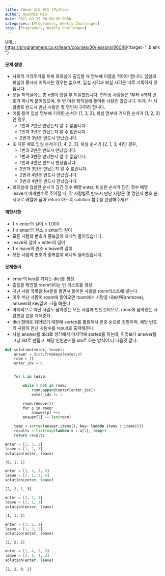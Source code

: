 ```yaml
---
title: 7Week 입실 퇴실 [Python]
author: HyunMin Kim
date: 2021-09-29 00:00:00 0000
categories: [Programers, Weekly Challenges]
tags: [Programers, Weekly Challenges]
---
```



URL : <https://programmers.co.kr/learn/courses/30/lessons/86048>{:target="_blank"}

#### 문제 설명
- 사회적 거리두기를 위해 회의실에 출입할 때 명부에 이름을 적어야 합니다. 입실과 퇴실이 동시에 이뤄지는 경우는 없으며, 입실 시각과 퇴실 시각은 따로 기록하지 않습니다.
- 오늘 회의실에는 총 n명이 입실 후 퇴실했습니다. 편의상 사람들은 1부터 n까지 번호가 하나씩 붙어있으며, 두 번 이상 회의실에 들어온 사람은 없습니다. 이때, 각 사람별로 반드시 만난 사람은 몇 명인지 구하려 합니다.
- 예를 들어 입실 명부에 기재된 순서가 [1, 3, 2], 퇴실 명부에 기재된 순서가 [1, 2, 3]인 경우,
    - 1번과 2번은 만났는지 알 수 없습니다.
    - 1번과 3번은 만났는지 알 수 없습니다.
    - 2번과 3번은 반드시 만났습니다.
- 또 다른 예로 입실 순서가 [1, 4, 2, 3], 퇴실 순서가 [2, 1, 3, 4]인 경우,
    - 1번과 2번은 반드시 만났습니다.
    - 1번과 3번은 만났는지 알 수 없습니다.
    - 1번과 4번은 반드시 만났습니다.
    - 2번과 3번은 만났는지 알 수 없습니다.
    - 2번과 4번은 반드시 만났습니다.
    - 3번과 4번은 반드시 만났습니다.
- 회의실에 입실한 순서가 담긴 정수 배열 enter, 퇴실한 순서가 담긴 정수 배열 leave가 매개변수로 주어질 때, 각 사람별로 반드시 만난 사람은 몇 명인지 번호 순서대로 배열에 담아 return 하도록 solution 함수를 완성해주세요.

#### 제한사항
- 1 ≤ enter의 길이 ≤ 1,000
- 1 ≤ enter의 원소 ≤ enter의 길이
- 모든 사람의 번호가 중복없이 하나씩 들어있습니다.
- leave의 길이 = enter의 길이
- 1 ≤ leave의 원소 ≤ leave의 길이
- 모든 사람의 번호가 중복없이 하나씩 들어있습니다.

#### 문제풀이
- enter의 key를 가지는 dict를 생성
- 출입을 확인할 room이라는 빈 리스트를 생성
- 떠난 사람 목록을 for문을 돌면서 들어온 사람을 room리스트에 넣는다.
- 이후 떠난 사람이 room에 들어오면 room에서 사람을 내보낸뒤(remove), answer의 key값에 +1을 해준다
- 마지막으로 떠난 사람도 남아있는 모든 사람과 만난것이므로, room에 남아있는 사람만큼 값을 더해준다.
- dict 형태로 되어있기 때문에 sorted를 활용해서 번호 순으로 정렬하며, 해당 번호의 사람이 만난 사람수를 result로 출력해준다.
- 사실 answer를 dict로 생각해서 마지막에 sorted를 하는데, 이것보다 answer를 그냥 list로 만들고, 해당 인원순서를 idx로 하는 방식이 더 나을것 같다.


```python
def solution(enter, leave):
    answer = dict.fromkeys(enter,0)
    room = []
    enter_idx = 0


    for l in leave:

        while l not in room:
            room.append(enter[enter_idx])
            enter_idx += 1

        room.remove(l)
        for p in room:
            answer[p] +=1
        answer[l] += len(room)

    temp = sorted(answer.items(), key= lambda items : items[0])
    results = list(map(lambda x : x[1], temp))
    return results
```


```python
enter = [1, 3, 2]
leave = [1, 2, 3]
solution(enter, leave)
```




    [0, 1, 1]




```python
enter = [1, 4, 2, 3]
leave = [2, 1, 3, 4]
solution(enter, leave)
```




    [2, 2, 1, 3]




```python
enter = [3, 2, 1]
leave = [2, 1, 3]
solution(enter, leave)
```




    [1, 1, 2]




```python
enter = [3, 2, 1]
leave = [1, 3, 2]
solution(enter, leave)
```




    [2, 2, 2]




```python
enter = [1, 4, 2, 3]
leave = [2, 1, 4, 3]
solution(enter, leave)
```




    [2, 2, 0, 2]


